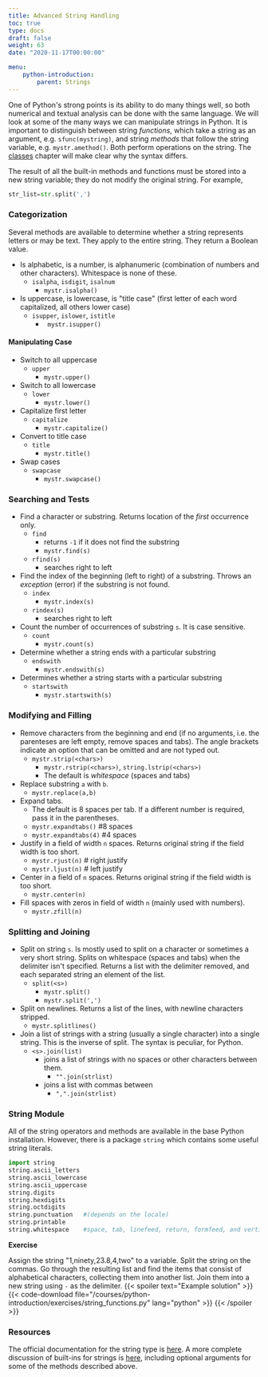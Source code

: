 ```yaml
---
title: Advanced String Handling
toc: true
type: docs
draft: false
weight: 63
date: "2020-11-17T00:00:00"

menu:
    python-introduction:
        parent: Strings
---
```


One of Python's strong points is its ability to do many things well, so both numerical and textual analysis can be done with the same language.  We will look at some of the many ways we can manipulate strings in Python.  It is important to distinguish between string _functions_, which take a string as an argument, e.g. `sfunc(mystring)`, and string _methods_ that follow the string variable, e.g. `mystr.amethod()`.  Both perform operations on the string.  The [classes](/courses/python-introduction/classes) chapter will make clear why the syntax differs.

The result of all the built-in methods and functions must be stored into a new string variable; they do not modify the original string.  For example,
```python
str_list=str.split(',')
```

### Categorization

Several methods are available to determine whether a string represents letters or may be text.  They apply to the entire string. They return a Boolean value.

* Is alphabetic, is a number, is alphanumeric (combination of numbers and other characters).  Whitespace is none of these.
  * `isalpha`, `isdigit`, `isalnum`
    * `mystr.isalpha()`
* Is uppercase, is lowercase, is "title case" (first letter of each word capitalized, all others lower case)
  * `isupper`, `islower`, `istitle`
    * ` mystr.isupper()`

#### Manipulating Case

* Switch to all uppercase
  * `upper`
    * `mystr.upper()`
* Switch to all lowercase
  * `lower`
    * `mystr.lower()`
* Capitalize first letter
  * `capitalize`
    * `mystr.capitalize()`
* Convert to title case 
  * `title`
    * `mystr.title()`
* Swap cases 
  * `swapcase`
    * `mystr.swapcase()`

### Searching and Tests

* Find a character or substring.  Returns location of the _first_ occurrence only.
  * `find`
    * returns `-1` if it does not find the substring 
    * `mystr.find(s)`
  * `rfind(s)`
    * searches right to left
* Find the index of the beginning (left to right) of a substring.  Throws an _exception_ (error) if the substring is not found.
  * `index`
    * `mystr.index(s)`
  * `rindex(s)`
    * searches right to left
* Count the number of occurrences of substring `s`.  It is case sensitive.
  * `count`
    * `mystr.count(s)`
* Determine whether a string ends with a particular substring
  * `endswith`
    * `mystr.endswith(s)`
* Determines whether a string starts with a particular substring
  * `startswith`
    * `mystr.startswith(s)`

### Modifying and Filling

* Remove characters from the beginning and end (if no arguments, i.e. the parenteses are left empty, remove spaces and tabs). The angle brackets indicate an option that can be omitted and are not typed out.
  * `mystr.strip(<chars>)`
    * `mystr.rstrip(<chars>)`, `string.lstrip(<chars>)`
    * The default is _whitespace_ (spaces and tabs)
* Replace substring `a` with `b`.
  * `mystr.replace(a,b)`
* Expand tabs.
  * The default is 8 spaces per tab.  If a different number is required, pass it in the parentheses.
  * `mystr.expandtabs()`  #8 spaces 
  * `mystr.expandtabs(4)` #4 spaces 
* Justify in a field of width `n` spaces. Returns original string if the field width is too short.
  * `mystr.rjust(n)` # right justify
  * `mystr.ljust(n)` # left justify
* Center in a field of `n` spaces. Returns original string if the field width is too short.
  * `mystr.center(n)`
* Fill spaces with zeros in field of width `n` (mainly used with numbers).
  * `mystr.zfill(n)`

### Splitting and Joining

* Split on string `s`.  Is mostly used to split on a character or sometimes a very short string.  Splits on whitespace (spaces and tabs) when the delimiter isn't specified.  Returns a list with the delimiter removed, and each separated string an element of the list.
  * `split(<s>)`
    * `mystr.split()`
    * `mystr.split(',')`
* Split on newlines.  Returns a list of the lines, with newline characters stripped.
  * `mystr.splitlines()`
* Join a list of strings with a string (usually a single character) into a single string.  This is the inverse of split.  The syntax is peculiar, for Python.
  * `<s>.join(list)`
    * joins a list of strings with no spaces or other characters between them.
       * `"".join(strlist)`
    * joins a list with commas between
       * `",".join(strlist)`

### String Module

All of the string operators and methods are available in the base Python installation.  However, there is a package `string` which contains some useful string literals.

```python
import string 
string.ascii_letters
string.ascii_lowercase 
string.ascii_uppercase 
string.digits 
string.hexdigits 
string.octdigits 
string.punctuation   #(depends on the locale)
string.printable 
string.whitespace    #space, tab, linefeed, return, formfeed, and vertical tab.
```

**Exercise**

Assign the string "1,ninety,23.8,4,two" to a variable. Split the string on the commas. Go through the resulting list and find the items that consist of alphabetical characters, collecting them into another list.  Join them into a new string using `-` as the delimiter.
{{< spoiler text="Example solution" >}}
{{< code-download file="/courses/python-introduction/exercises/string_functions.py" lang="python" >}}
{{< /spoiler >}}

### Resources

The official documentation for the string type is [here](https://docs.python.org/3/library/stdtypes.html#text-sequence-type-str).  A more complete discussion of built-ins for strings is [here](https://docs.python.org/3/library/stdtypes.html#string-methods), including optional arguments for some of the methods described above.  

